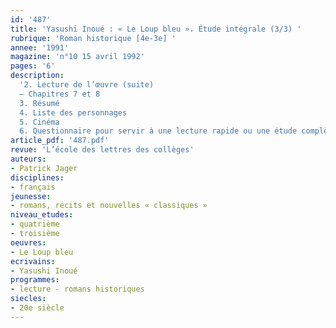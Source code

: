```yaml
---
id: '487'
title: 'Yasushi Inoué : « Le Loup bleu ». Étude intégrale (3/3) '
rubrique: 'Roman historique [4e-3e] '
annee: '1991'
magazine: 'n°10 15 avril 1992'
pages: '6'
description: 
  '2. Lecture de l’œuvre (suite)
  – Chapitres 7 et 8
  3. Résumé
  4. Liste des personnages
  5. Cinéma
  6. Questionnaire pour servir à une lecture rapide ou une étude complète'
article_pdf: '487.pdf'
revue: 'L’école des lettres des collèges'
auteurs:
- Patrick Jager
disciplines:
- français
jeunesse:
- romans, récits et nouvelles « classiques »
niveau_etudes:
- quatrième
- troisième
oeuvres:
- Le Loup bleu
ecrivains:
- Yasushi Inoué
programmes:
- lecture - romans historiques
siecles:
- 20e siècle
---
```

